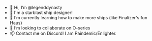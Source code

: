 - 👋 Hi, I’m @legenddynasty
- 👀 I'm a starblast ship designer!
- 🌱 I’m currently learning how to make more ships (like Finalizer's fun Haus)
- 💞️ I’m looking to collaborate on O-series
- 📫 Contact me on Discord! I am Paindemic/Enlighter.

<!---
legenddynasty/legenddynasty is a ✨ special ✨ repository because its `README.md` (this file) appears on your GitHub profile.
You can click the Preview link to take a look at your changes.
--->
